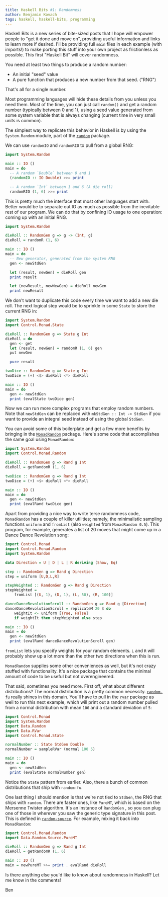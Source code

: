```yaml
---
title: Haskell Bits #1: Randomness
author: Benjamin Kovach
tags: haskell, haskell-bits, programming
---
```


Haskell Bits is a new series of bite-sized posts that I hope will empower people to "get it done and move on", providing
useful information and links to learn more if desired. I'll be providing
full `main` files in each example (with imports!) to make porting this stuff into your own project as frictionless as possible.
This first "Haskell Bit" will cover randomness.

You need at least two things to produce a random number:

- An initial "seed" value
- A pure function that produces a new number from that seed. ("RNG")

That's all for a single number.

Most programming languages will hide these details from you unless you need them.
Most of the time, you can just call `random()` and get a random number (typically between 0 and 1), using a seed value
generated from some system variable that is always changing (current time in very small units is common).

The simplest way to replicate this behavior in Haskell is by using the `System.Random` module, part of the [`random`](https://hackage.haskell.org/package/random-1.1/docs/System-Random.html) package.

We can use `randomIO` and `randomRIO` to pull from a global RNG:

```haskell
import System.Random

main :: IO ()
main = do
  -- A random `Double` between 0 and 1
  (randomIO :: IO Double) >>= print

  -- A random `Int` between 1 and 6 (A die roll)
  randomRIO (1, 6) >>= print
```

This is pretty much the interface that most other languages start with. Better would be to separate out IO as much as possible
from the inevitable rest of our program. We can do that by confining IO usage to one operation: coming up with an initial RNG.

```haskell
import System.Random

dieRoll :: RandomGen g => g -> (Int, g)
dieRoll = randomR (1, 6)

main :: IO ()
main = do
  -- New generator, generated from the system RNG 
  gen <- newStdGen 

  let (result, newGen) = dieRoll gen
  print result

  let (newResult, newNewGen) = dieRoll newGen
  print newResult 
```

We don't want to duplicate this code every time we want to add a new die roll.
The next logical step would be to sprinkle in some `State` to store the current RNG in:

```haskell
import System.Random
import Control.Monad.State

dieRoll :: RandomGen g => State g Int
dieRoll = do
  gen <- get
  let (result, newGen) = randomR (1, 6) gen
  put newGen

  pure result

twoDice :: RandomGen g => State g Int
twoDice = (+) <$> dieRoll <*> dieRoll

main :: IO ()
main = do
  gen <- newStdGen
  print (evalState twoDice gen)
```

Now we can run more complex programs that employ random numbers. Note that `newStdGen` can be
replaced with `mkStdGen :: Int -> StdGen` if you want to provide an integral seed instead of using the global
`StdGen`.

You can avoid some of this boilerplate and get a few more benefits by bringing in the [`MonadRandom`](https://hackage.haskell.org/package/MonadRandom-0.5) package. Here's some
code that accomplishes the same goal using `MonadRandom`:

```haskell
import System.Random
import Control.Monad.Random

dieRoll :: RandomGen g => Rand g Int
dieRoll = getRandomR (1, 6)

twoDice :: RandomGen g => Rand g Int
twoDice = (+) <$> dieRoll <*> dieRoll

main :: IO ()
main = do
  gen <- newStdGen
  print (evalRand twoDice gen)
```

Apart from providing a nice way to write terse randomness code, `MonadRandom` has a couple of killer utilities; namely, the minimalistic
sampling functions `uniform` and `fromList` (also `weighted` from `MonadRandom 0.5`). This program, for example, generates
a list of 20 moves that might come up in a Dance Dance Revolution song:

```haskell
import Control.Monad
import Control.Monad.Random
import System.Random

data Direction = U | D | L | R deriving (Show, Eq)

step :: RandomGen g => Rand g Direction
step = uniform [U,D,L,R]

stepWeighted :: RandomGen g => Rand g Direction
stepWeighted =
    fromList [(U, 1), (D, 1), (L, 50), (R, 100)]

danceDanceRevolutionScroll :: RandomGen g => Rand g [Direction]
danceDanceRevolutionScroll = replicateM 20 $ do
    weightIt <- uniform [True, False]
    if weightIt then stepWeighted else step

main :: IO ()
main = do
  gen <- newStdGen
  print (evalRand danceDanceRevolutionScroll gen)
```

`fromList` lets you specify weights for your random elements. `L` and `R` will probably show up a lot more than the other two
directions when this is run. 

`MonadRandom` supplies some other conveniences as well, but it's not crazy stuffed with functionality. It's a nice package that contains
the minimal amount of code to be useful but not overengineered.

That said, sometimes you need more. First off, what about different distributions? The normal distribution is a pretty common necessity.
[`random-fu`](https://hackage.haskell.org/package/random-fu) really shines in this domain.
You'll have to pull in the [`rvar`](https://hackage.haskell.org/package/rvar) package as well to run this next example, which will print out
a random number pulled from a normal distribution with mean `100` and a standard deviation of `5`:

```haskell
import Control.Monad
import System.Random
import Data.Random
import Data.RVar
import Control.Monad.State

normalNumber :: State StdGen Double
normalNumber = sampleRVar (normal 100 5)

main :: IO ()
main = do
  gen <- newStdGen
  print (evalState normalNumber gen)
```

Notice the `State` pattern from earlier. Also, there a bunch of common distributions that ship with `random-fu`.

One last thing I should mention is that we're not tied to `StdGen`, the RNG that ships with `random`. There are faster
ones, like `PureMT`, which is based on the Mersenne Twister algorithm. It's an instance of `RandomGen` , so you can plug one
of those in wherever you saw the generic type signature in this post. This is defined in [`random-source`](https://hackage.haskell.org/package/random-source). For example, mixing
it back into `MonadRandom`:

```haskell
import Control.Monad.Random
import Data.Random.Source.PureMT

dieRoll :: RandomGen g => Rand g Int
dieRoll = getRandomR (1, 6)

main :: IO ()
main = newPureMT >>= print . evalRand dieRoll 
```

Is there anything else you'd like to know about randomness in Haskell? Let me know in the comments!

Ben
